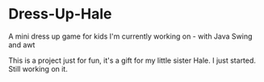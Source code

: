 # Dress-Up-Hale
A mini dress up game for kids I'm currently working on - with Java Swing and awt

This is a project just for fun, it's a gift for my little sister Hale.
I just started. Still working on it. 
